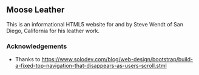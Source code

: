 ## Moose Leather

This is an informational HTML5 website for and by Steve Wendt of San Diego, California for his leather work.

### Acknowledgements

* Thanks to https://www.solodev.com/blog/web-design/bootstrap/build-a-fixed-top-navigation-that-disappears-as-users-scroll.stml
